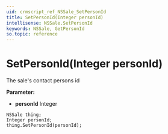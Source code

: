 ```yaml
---
uid: crmscript_ref_NSSale_SetPersonId
title: SetPersonId(Integer personId)
intellisense: NSSale.SetPersonId
keywords: NSSale, GetPersonId
so.topic: reference
---
```


# SetPersonId(Integer personId)

The sale's contact persons id

**Parameter:** 
* **personId** Integer

```crmscript
NSSale thing;
Integer personId;
thing.SetPersonId(personId);
```

